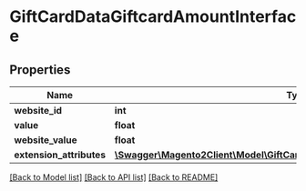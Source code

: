 # GiftCardDataGiftcardAmountInterface

## Properties
Name | Type | Description | Notes
------------ | ------------- | ------------- | -------------
**website_id** | **int** |  | 
**value** | **float** |  | 
**website_value** | **float** |  | 
**extension_attributes** | [**\Swagger\Magento2Client\Model\GiftCardDataGiftcardAmountExtensionInterface**](GiftCardDataGiftcardAmountExtensionInterface.md) |  | [optional] 

[[Back to Model list]](../README.md#documentation-for-models) [[Back to API list]](../README.md#documentation-for-api-endpoints) [[Back to README]](../README.md)


